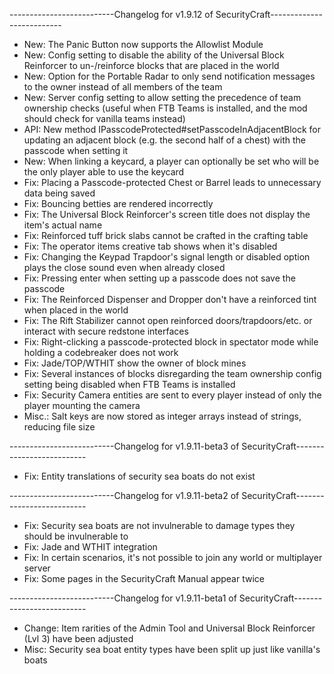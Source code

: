 --------------------------Changelog for v1.9.12 of SecurityCraft--------------------------

- New: The Panic Button now supports the Allowlist Module
- New: Config setting to disable the ability of the Universal Block Reinforcer to un-/reinforce blocks that are placed in the world
- New: Option for the Portable Radar to only send notification messages to the owner instead of all members of the team
- New: Server config setting to allow setting the precedence of team ownership checks (useful when FTB Teams is installed, and the mod should check for vanilla teams instead)
- API: New method IPasscodeProtected#setPasscodeInAdjacentBlock for updating an adjacent block (e.g. the second half of a chest) with the passcode when setting it
- New: When linking a keycard, a player can optionally be set who will be the only player able to use the keycard
- Fix: Placing a Passcode-protected Chest or Barrel leads to unnecessary data being saved
- Fix: Bouncing betties are rendered incorrectly
- Fix: The Universal Block Reinforcer's screen title does not display the item's actual name
- Fix: Reinforced tuff brick slabs cannot be crafted in the crafting table
- Fix: The operator items creative tab shows when it's disabled
- Fix: Changing the Keypad Trapdoor's signal length or disabled option plays the close sound even when already closed
- Fix: Pressing enter when setting up a passcode does not save the passcode
- Fix: The Reinforced Dispenser and Dropper don't have a reinforced tint when placed in the world
- Fix: The Rift Stabilizer cannot open reinforced doors/trapdoors/etc. or interact with secure redstone interfaces
- Fix: Right-clicking a passcode-protected block in spectator mode while holding a codebreaker does not work
- Fix: Jade/TOP/WTHIT show the owner of block mines
- Fix: Several instances of blocks disregarding the team ownership config setting being disabled when FTB Teams is installed
- Fix: Security Camera entities are sent to every player instead of only the player mounting the camera
- Misc.: Salt keys are now stored as integer arrays instead of strings, reducing file size

--------------------------Changelog for v1.9.11-beta3 of SecurityCraft--------------------------

- Fix: Entity translations of security sea boats do not exist

--------------------------Changelog for v1.9.11-beta2 of SecurityCraft--------------------------

- Fix: Security sea boats are not invulnerable to damage types they should be invulnerable to
- Fix: Jade and WTHIT integration
- Fix: In certain scenarios, it's not possible to join any world or multiplayer server
- Fix: Some pages in the SecurityCraft Manual appear twice

--------------------------Changelog for v1.9.11-beta1 of SecurityCraft--------------------------

- Change: Item rarities of the Admin Tool and Universal Block Reinforcer (Lvl 3) have been adjusted
- Misc: Security sea boat entity types have been split up just like vanilla's boats